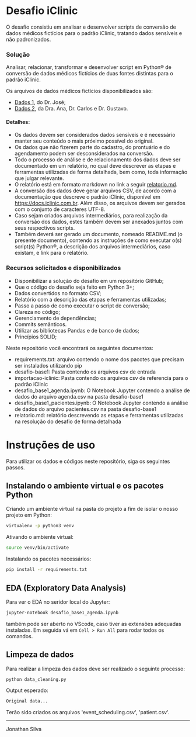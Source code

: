 # Desafio iClinic
O desafio consistiu em analisar e desenvolver scripts de conversão de dados médicos fictícios para o padrão iClinic, tratando dados sensíveis e não padronizados.

### Solução

Analisar, relacionar, transformar e desenvolver script em Python&reg; de conversão de dados médicos fictícios de duas fontes distintas para o padrão iClinic.

Os arquivos de dados médicos fictícios disponibilizados são:
- [Dados 1](https://github.com/iclinic/iclinic-migration-challenge/blob/master/desafio-base1.zip), do Dr. José;
- [Dados 2](https://github.com/iclinic/iclinic-migration-challenge/blob/master/desafio-base2.zip), da Dra. Ana, Dr. Carlos e Dr. Gustavo.

#### Detalhes:

- Os dados devem ser considerados dados sensíveis e é necessário manter seu conteúdo o mais próximo possível do original.
- Os dados que não fizerem parte do cadastro, do prontuário e do agendamento podem ser desconsiderados na conversão.
- Todo o processo de análise e de relacionamento dos dados deve ser documentado em um relatório, no qual deve descrever as etapas e ferramentas utilizadas de forma detalhada, bem como, toda informação que julgar relevante.
- O relatório está em formato markdown no link a seguir [relatorio.md](relatorio.md).
- A conversão dos dados deve gerar arquivos CSV, de acordo com a documentação que descreve o padrão iClinic, disponível em https://docs.iclinic.com.br. Além disso, os arquivos devem ser gerados com o conjunto de caracteres UTF-8.
- Caso sejam criados arquivos intermediários, para realização da conversão dos dados, estes também devem ser anexados juntos com seus respectivos scripts.
- Também deverá ser gerado um documento, nomeado README.md (o presente documento), contendo as instruções de como executar o(s) script(s) Python&reg;, a descrição dos arquivos intermediários, caso existam, e link para o relatório.

### Recursos solicitados e disponibilizados

- Disponibilizar a solução do desafio em um repositório GitHub;
- Que o código do desafio seja feito em Python 3+;
- Dados convertidos no formato CSV;
- Relatório com a descrição das etapas e ferramentas utilizadas;
- Passo a passo de como executar o script de conversão;
- Clareza no código;
- Gerenciamento de dependências;
- Commits semânticos.
- Utilizar as bibliotecas Pandas e de banco de dados;
- Princípios SOLID;

Neste repositório você encontrará os seguintes documentos:

- requirements.txt: arquivo contendo o nome dos pacotes que precisam ser instalados utilizando pip
- desafio-base1: Pasta contendo os arquivos csv de entrada
- importacao-iclinic: Pasta contendo os arquivos csv de referencia para o padrão iClinic
- desafio_base1_agenda.ipynb: O Notebook Jupyter contendo a análise de dados do arquivo agenda.csv na pasta desafio-base1
- desafio_base1_pacientes.ipynb: O Notebook Jupyter contendo a análise de dados do arquivo pacientes.csv na pasta desafio-base1
- relatorio.md: relatório descrevendo as etapas e ferramentas utilizadas na resolução do desafio de forma detalhada

# Instruções de uso

Para utilizar os dados e códigos neste repositório, siga os seguintes passos.

## Instalando o ambiente virtual e os pacotes Python

Criando um ambiente virtual na pasta do projeto a fim de isolar o nosso projeto em Python:

```sh
virtualenv -p python3 venv
```
Ativando o ambiente virtual:
```sh
source venv/bin/activate
```
Instalando os pacotes necessários:
```sh
pip install -r requirements.txt
```

## EDA (Exploratory Data Analysis)
Para ver o EDA no seridor local do Jupyter:
```sh
jupyter-notebook desafio_base1_agenda.ipynb
```
também pode ser aberto no VScode, caso tiver as extensões adequadas instaladas.
Em seguida vá em `Cell > Run All` para rodar todos os comandos.

## Limpeza de dados
Para realizar a limpeza dos dados deve ser realizado o seguinte processo:
```sh
python data_cleaning.py
```
Output esperado:
```sh
Original data...
```
Terão sido criados os arquivos 'event_scheduling.csv', 'patient.csv'.

___
Jonathan Silva